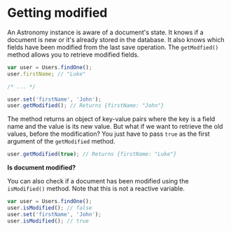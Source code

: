 # Getting modified

An Astronomy instance is aware of a document's state. It knows if a document is new or it's already stored in the database. It also knows which fields have been modified from the last save operation. The `getModfied()` method allows you to retrieve modified fields.

```js
var user = Users.findOne();
user.firstName; // "Luke"

/* ... */

user.set('firstName', 'John');
user.getModified(); // Returns {firstName: "John"}
```

The method returns an object of key-value pairs where the key is a field name and the value is its new value. But what if we want to retrieve the old values, before the modification? You just have to pass `true` as the first argument of the `getModified` method.

```js
user.getModified(true); // Returns {firstName: "Luke"}
```

**Is document modified?**

You can also check if a document has been modified using the `isModified()` method. Note that this is not a reactive variable.

```js
var user = Users.findOne();
user.isModified(); // false
user.set('firstName', 'John');
user.isModified(); // true
```